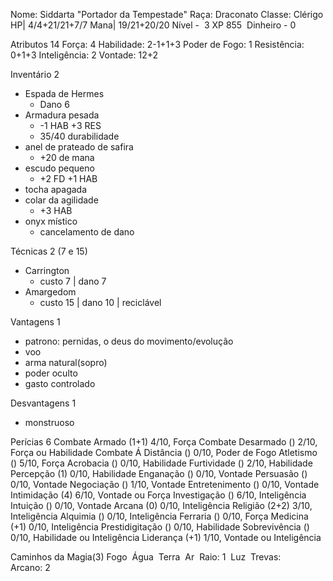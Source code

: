 Nome: Siddarta "Portador da Tempestade"
Raça: Draconato
Classe: Clérigo
HP| 4/4+21/21+7/7
Mana| 19/21+20/20 
Nível -  3
XP 855 
Dinheiro - 0


Atributos 14
Força: 4 
Habilidade: 2-1+1+3 
Poder de Fogo: 1 
Resistência: 0+1+3 
Inteligência: 2 
Vontade: 12+2

Inventário 2
- Espada de Hermes
	- Dano 6 
- Armadura pesada 
	- -1 HAB +3 RES
	- 35/40 durabilidade
- anel de prateado de safira
	- +20 de mana
- escudo pequeno
	- +2 FD +1 HAB
- tocha apagada
- colar da agilidade
	- +3 HAB
- onyx místico
	- cancelamento de dano




Técnicas 2 (7 e 15)
- Carrington
	- custo 7 | dano 7 
- Amargedom
	- custo 15 | dano 10 | reciclável 

Vantagens 1
- patrono: pernidas, o deus do movimento/evolução
- voo
- arma natural(sopro)
- poder oculto
- gasto controlado

Desvantagens 1
- monstruoso

Perícias 6
Combate Armado (1+1) 4/10, Força
Combate Desarmado () 2/10, Força ou Habilidade
Combate Á Distância () 0/10, Poder de Fogo
Atletismo () 5/10, Força
Acrobacia () 0/10, Habilidade
Furtividade () 2/10, Habilidade
Percepção (1) 0/10, Habilidade
Enganação () 0/10, Vontade
Persuasão () 0/10, Vontade
Negociação () 1/10, Vontade
Entretenimento () 0/10, Vontade
Intimidação (4) 6/10, Vontade ou Força
Investigação () 6/10, Inteligência
Intuição () 0/10, Vontade
Arcana (0) 0/10, Inteligência
Religião (2+2) 3/10, Inteligência
Alquimia () 0/10, Inteligência
Ferraria () 0/10, Força
Medicina (+1) 0/10, Inteligência
Prestidigitação () 0/10, Habilidade
Sobrevivência () 0/10, Habilidade ou Inteligência
Liderança (+1) 1/10, Vontade ou Inteligência

Caminhos da Magia(3)
Fogo 
Água 
Terra 
Ar 
Raio: 1 
Luz 
Trevas:  
Arcano: 2  